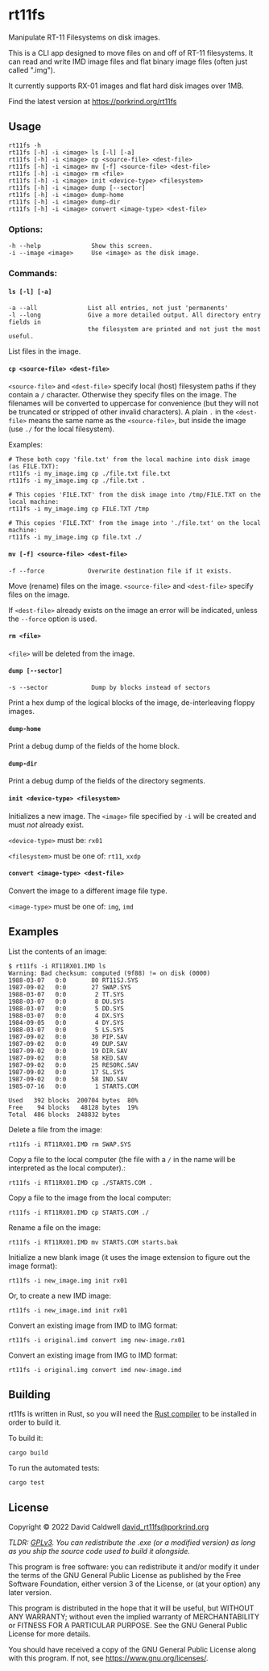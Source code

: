 rt11fs
======

Manipulate RT-11 Filesystems on disk images.

This is a CLI app designed to move files on and off of RT-11 filesystems. It
can read and write IMD image files and flat binary image files (often just
called ".img").

It currently supports RX-01 images and flat hard disk images over 1MB.

Find the latest version at https://porkrind.org/rt11fs

## Usage

    rt11fs -h
    rt11fs [-h] -i <image> ls [-l] [-a]
    rt11fs [-h] -i <image> cp <source-file> <dest-file>
    rt11fs [-h] -i <image> mv [-f] <source-file> <dest-file>
    rt11fs [-h] -i <image> rm <file>
    rt11fs [-h] -i <image> init <device-type> <filesystem>
    rt11fs [-h] -i <image> dump [--sector]
    rt11fs [-h] -i <image> dump-home
    rt11fs [-h] -i <image> dump-dir
    rt11fs [-h] -i <image> convert <image-type> <dest-file>

### Options:

    -h --help              Show this screen.
    -i --image <image>     Use <image> as the disk image.

### Commands:

#### `ls [-l] [-a]`

    -a --all              List all entries, not just 'permanents'
    -l --long             Give a more detailed output. All directory entry fields in
                          the filesystem are printed and not just the most useful.

List files in the image.

#### `cp <source-file> <dest-file>`

`<source-file>` and `<dest-file>` specify local (host) filesystem paths if
they contain a `/` character. Otherwise they specify files on the
image. The filenames will be converted to uppercase for convenience (but
they will not be truncated or stripped of other invalid characters). A
plain `.` in the `<dest-file>` means the same name as the `<source-file>`, but
inside the image (use `./` for the local filesystem).

Examples:

    # These both copy 'file.txt' from the local machine into disk image (as FILE.TXT):
    rt11fs -i my_image.img cp ./file.txt file.txt
    rt11fs -i my_image.img cp ./file.txt .

    # This copies 'FILE.TXT' from the disk image into /tmp/FILE.TXT on the local machine:
    rt11fs -i my_image.img cp FILE.TXT /tmp

    # This copies 'FILE.TXT' from the image into './file.txt' on the local machine:
    rt11fs -i my_image.img cp file.txt ./

#### `mv [-f] <source-file> <dest-file>`

    -f --force            Overwrite destination file if it exists.

Move (rename) files on the image. `<source-file>` and `<dest-file>` specify
files on the image.

If `<dest-file>` already exists on the image an error will be indicated,
unless the `--force` option is used.

#### `rm <file>`

`<file>` will be deleted from the image.

#### `dump [--sector]`

    -s --sector            Dump by blocks instead of sectors

Print a hex dump of the logical blocks of the image, de-interleaving floppy images.

#### `dump-home`

Print a debug dump of the fields of the home block.

#### `dump-dir`

Print a debug dump of the fields of the directory segments.

#### `init <device-type> <filesystem>`

Initializes a new image. The `<image>` file specified by `-i` will be created
and must _not_ already exist.

`<device-type>` must be: `rx01`

`<filesystem>` must be one of: `rt11`, `xxdp`

#### `convert <image-type> <dest-file>`

Convert the image to a different image file type.

`<image-type>` must be one of: `img`, `imd`

## Examples

List the contents of an image:

    $ rt11fs -i RT11RX01.IMD ls
    Warning: Bad checksum: computed (9f88) != on disk (0000)
    1988-03-07   0:0       80 RT11SJ.SYS
    1987-09-02   0:0       27 SWAP.SYS
    1988-03-07   0:0        2 TT.SYS
    1988-03-07   0:0        8 DU.SYS
    1988-03-07   0:0        5 DD.SYS
    1988-03-07   0:0        4 DX.SYS
    1984-09-05   0:0        4 DY.SYS
    1988-03-07   0:0        5 LS.SYS
    1987-09-02   0:0       30 PIP.SAV
    1987-09-02   0:0       49 DUP.SAV
    1987-09-02   0:0       19 DIR.SAV
    1987-09-02   0:0       58 KED.SAV
    1987-09-02   0:0       25 RESORC.SAV
    1987-09-02   0:0       17 SL.SYS
    1987-09-02   0:0       58 IND.SAV
    1985-07-16   0:0        1 STARTS.COM

    Used   392 blocks  200704 bytes  80%
    Free    94 blocks   48128 bytes  19%
    Total  486 blocks  248832 bytes

Delete a file from the image:

    rt11fs -i RT11RX01.IMD rm SWAP.SYS

Copy a file to the local computer (the file with a `/` in the name will be
interpreted as the local computer).:

    rt11fs -i RT11RX01.IMD cp ./STARTS.COM .

Copy a file to the image from the local computer:

    rt11fs -i RT11RX01.IMD cp STARTS.COM ./

Rename a file on the image:

    rt11fs -i RT11RX01.IMD mv STARTS.COM starts.bak

Initialize a new blank image (it uses the image extension to figure out the
image format):

    rt11fs -i new_image.img init rx01

Or, to create a new IMD image:

    rt11fs -i new_image.imd init rx01

Convert an existing image from IMD to IMG format:

    rt11fs -i original.imd convert img new-image.rx01

Convert an existing image from IMG to IMD format:

    rt11fs -i original.img convert imd new-image.imd


Building
--------

rt11fs is written in Rust, so you will need the [Rust
compiler](https://rust-lang.org) to be installed in order to build it.

To build it:

    cargo build

To run the automated tests:

    cargo test


License
-------

Copyright © 2022 David Caldwell <david_rt11fs@porkrind.org>

*TLDR: [GPLv3](LICENSE.md). You can redistribute the .exe (or a modified
version) as long as you ship the source code used to build it alongside.*

This program is free software: you can redistribute it and/or modify
it under the terms of the GNU General Public License as published by
the Free Software Foundation, either version 3 of the License, or
(at your option) any later version.

This program is distributed in the hope that it will be useful,
but WITHOUT ANY WARRANTY; without even the implied warranty of
MERCHANTABILITY or FITNESS FOR A PARTICULAR PURPOSE.  See the
GNU General Public License for more details.

You should have received a copy of the GNU General Public License
along with this program.  If not, see <https://www.gnu.org/licenses/>.

